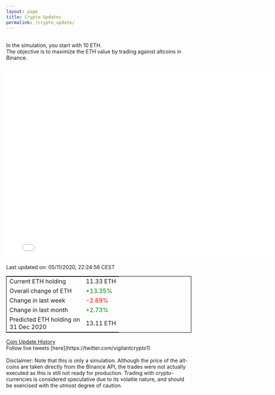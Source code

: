 ```yaml
---
layout: page
title: Crypto Updates
permalink: /crypto_update/
---
```

<br>In the simulation, you start with 10 ETH.<br>The objective is to maximize the ETH value by trading against altcoins 
in Binance.

<iframe width="775" height="525" frameborder="0" scrolling="no" src="//plotly.com/~vikramaditya91/109.embed"></iframe>

Last updated on: 05/11/2020, 22:24:56 CEST 
<table style="border:1px solid black;margin-left:auto;margin-right:auto;">
	<tbody>
	<tr>
		<td>Current ETH holding</td>
		<td>     11.33 ETH</td>
	</tr>
	<tr>
		<td>Overall change of ETH</td>
		<td><font color="green">+13.35%</font></td>
	</tr>
	<tr>
		<td>Change in last week</td>
		<td><font color="red">-2.69%</font></td>
	</tr>
	<tr>
		<td>Change in last month</td>
		<td><font color="green">+2.73%</font></td>
	</tr>
    <tr>
		<td>Predicted ETH holding on<br>31 Dec 2020</td>
		<td>     13.11 ETH</td>
	</tr>
	</tbody>
</table>
<a href="{{ site.baseurl }}/crypto_history">Coin Update History</a>
<br>
Follow live tweets [here](https://twitter.com/vigilantcrypto1)
<br>
<br>
Disclaimer:
Note that this is only a simulation. Although the price of the alt-coins are taken directly from the Binance API, the trades were not actually executed as this is still not ready for production.
Trading with crypto-currencies is considered speculative due to its volatile nature, and should be exercised with the utmost degree of caution.